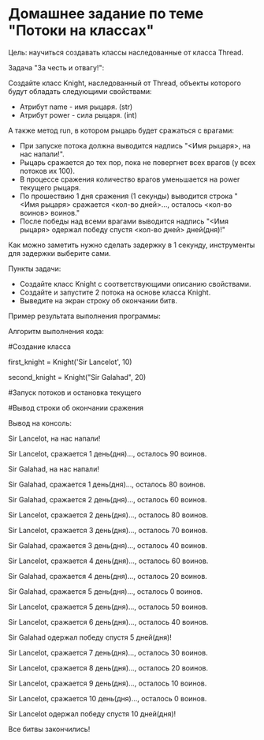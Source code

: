 # Домашнее задание по теме "Потоки на классах"

Цель: научиться создавать классы наследованные от класса Thread.

Задача "За честь и отвагу!":

Создайте класс Knight, наследованный от Thread, объекты которого будут обладать следующими свойствами:

  - Атрибут name - имя рыцаря. (str)
  - Атрибут power - сила рыцаря. (int)

А также метод run, в котором рыцарь будет сражаться с врагами:
  - При запуске потока должна выводится надпись "<Имя рыцаря>, на нас напали!".
  - Рыцарь сражается до тех пор, пока не повергнет всех врагов (у всех потоков их 100).
  - В процессе сражения количество врагов уменьшается на power текущего рыцаря.
  - По прошествию 1 дня сражения (1 секунды) выводится строка "<Имя рыцаря> сражается <кол-во дней>..., осталось <кол-во воинов> воинов."
  - После победы над всеми врагами выводится надпись "<Имя рыцаря> одержал победу спустя <кол-во дней> дней(дня)!"

Как можно заметить нужно сделать задержку в 1 секунду, инструменты для задержки выберите сами.

Пункты задачи:
  - Создайте класс Knight с соответствующими описанию свойствами.
  - Создайте и запустите 2 потока на основе класса Knight.
  - Выведите на экран строку об окончании битв.

Пример результата выполнения программы:

Алгоритм выполнения кода:

#Создание класса

first_knight = Knight('Sir Lancelot', 10)

second_knight = Knight("Sir Galahad", 20)

#Запуск потоков и остановка текущего

#Вывод строки об окончании сражения

Вывод на консоль:

Sir Lancelot, на нас напали!

Sir Lancelot, сражается 1 день(дня)..., осталось 90 воинов.

Sir Galahad, на нас напали!

Sir Galahad, сражается 1 день(дня)..., осталось 80 воинов.

Sir Galahad, сражается 2 день(дня)..., осталось 60 воинов.

Sir Lancelot, сражается 2 день(дня)..., осталось 80 воинов.

Sir Lancelot, сражается 3 день(дня)..., осталось 70 воинов.

Sir Galahad, сражается 3 день(дня)..., осталось 40 воинов.

Sir Lancelot, сражается 4 день(дня)..., осталось 60 воинов.

Sir Galahad, сражается 4 день(дня)..., осталось 20 воинов.

Sir Galahad, сражается 5 день(дня)..., осталось 0 воинов.

Sir Lancelot, сражается 5 день(дня)..., осталось 50 воинов.

Sir Lancelot, сражается 6 день(дня)..., осталось 40 воинов.

Sir Galahad одержал победу спустя 5 дней(дня)!

Sir Lancelot, сражается 7 день(дня)..., осталось 30 воинов.

Sir Lancelot, сражается 8 день(дня)..., осталось 20 воинов.

Sir Lancelot, сражается 9 день(дня)..., осталось 10 воинов.

Sir Lancelot, сражается 10 день(дня)..., осталось 0 воинов.

Sir Lancelot одержал победу спустя 10 дней(дня)!

Все битвы закончились!
